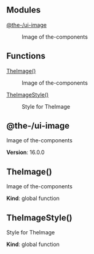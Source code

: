 <!--- Code generated by @the-/script-doc. DO NOT EDIT. -->

## Modules

<dl>
<dt><a href="#module_@the-/ui-image">@the-/ui-image</a></dt>
<dd><p>Image of the-components</p>
</dd>
</dl>

## Functions

<dl>
<dt><a href="#TheImage">TheImage()</a></dt>
<dd><p>Image of the-components</p>
</dd>
<dt><a href="#TheImageStyle">TheImageStyle()</a></dt>
<dd><p>Style for TheImage</p>
</dd>
</dl>

<a name="module_@the-/ui-image"></a>

## @the-/ui-image
Image of the-components

**Version**: 16.0.0  
<a name="TheImage"></a>

## TheImage()
Image of the-components

**Kind**: global function  
<a name="TheImageStyle"></a>

## TheImageStyle()
Style for TheImage

**Kind**: global function  

